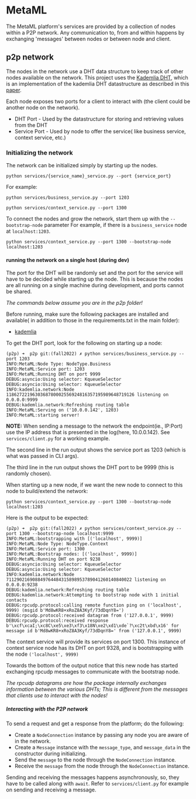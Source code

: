 # MetaML

The MetaML platform's services are provided by a collection of nodes within a P2P network.
Any communication to, from and within happens by exchanging 'messages' between nodes or between node and client.

## p2p network

The nodes in the network use a DHT data structure to keep track of other nodes available on the network.
This project uses the [Kademlia DHT](https://github.com/bmuller/kademlia), which is an implementation of the kademlia
DHT datastructure as described in this [paper](https://pdos.csail.mit.edu/~petar/papers/maymounkov-kademlia-lncs.pdf).

Each node exposes two ports for a client to interact with (the client could be another node on the network).

* DHT Port - Used by the datastructure for storing and retrieving values from the DHT
* Service Port - Used by node to offer the service( like business service, context service, etc.)

### Initializing the network

The network can be initialized simply by starting up the nodes.

``python services/{service_name}_service.py --port {service_port}``

For example:

``python services/business_service.py --port 1203``

``python services/context_service.py --port 1300``

To connect the nodes and grow the network, start them up with the ``--bootstrap-node`` parameter
For example, if there is a ``business_service`` node at ``localhost:1203``.

``python services/context_service.py --port 1300 --bootstrap-node localhost:1203``

#### running the network on a single host (during dev)

The port for the DHT will be randomly set and the port for the service will have to be decided while starting up the
node.
This is because the nodes are all running on a single machine during development, and ports cannot be shared.

_The commands below assume you are in the p2p folder!_

Before running, make sure the following packages are installed and available( in addition to those in the
requirements.txt in the main folder):

* [kademlia](https://kademlia.readthedocs.io/en/latest/)

To get the DHT port, look for the following on starting up a node:

```
(p2p) ➜  p2p git:(fall2022) ✗ python services/business_service.py --port 1203
INFO:MetaML:Node Type: NodeType.Business
INFO:MetaML:Service port: 1203
INFO:MetaML:Running DHT on port 9999
DEBUG:asyncio:Using selector: KqueueSelector
DEBUG:asyncio:Using selector: KqueueSelector
INFO:kademlia.network:Node 1186272219630368780002556924816357195989648719126 listening on 0.0.0.0:9999
DEBUG:kademlia.network:Refreshing routing table
INFO:MetaML:Serving on ('10.0.0.142', 1203)
INFO:MetaML:starting server!

```

**NOTE:** When sending a message to the network the endpoint(ie., IP:Port) use the IP address that is presented in the log(here, 10.0.0.142). See ``services/client.py`` for a working example.

The second line in the run output shows the service port as 1203 (which is what was passed in CLI args).

The third line in the run output shows the DHT port to be 9999 (this is randomly chosen).

When starting up a new node, if we want the new node to connect to this node to build/extend the network:

``python services/context_service.py --port 1300 --bootstrap-node localhost:1203``

Here is the output to be expected:

```
(p2p) ➜  p2p git:(fall2022) ✗ python services/context_service.py --port 1300 --bootstrap-node localhost:9999
INFO:MetaML:bootstrapping with [('localhost', 9999)]
INFO:MetaML:Node Type: NodeType.Context
INFO:MetaML:Service port: 1300
INFO:MetaML:Bootstrap nodes: [('localhost', 9999)]
INFO:MetaML:Running DHT on port 9238
DEBUG:asyncio:Using selector: KqueueSelector
DEBUG:asyncio:Using selector: KqueueSelector
INFO:kademlia.network:Node 711290216908849764484315898953789041260140840022 listening on 0.0.0.0:9238
DEBUG:kademlia.network:Refreshing routing table
DEBUG:kademlia.network:Attempting to bootstrap node with 1 initial contacts
DEBUG:rpcudp.protocol:calling remote function ping on ('localhost', 9999) (msgid b'Md8wKR8+xRoZ8A3Kyf/73dDqnY8=')
DEBUG:rpcudp.protocol:received datagram from ('127.0.0.1', 9999)
DEBUG:rpcudp.protocol:received response b'\xcf\xcaI;\xc8C\xe5\xe3\xf3\x18N\xe2\xd1\xde`?\xc2t\xbd\x16' for message id b'Md8wKR8+xRoZ8A3Kyf/73dDqnY8=' from ('127.0.0.1', 9999)
```

The context service will provide its services on port 1300.
This instance of context service node has its DHT on port 9328, and is bootstrapping with the
node ``('localhost', 9999)``

Towards the bottom of the output notice that this new node has started exchanging rpcudp messages to communicate with
the bootstrap node.

_The rpcudp datagrams are how the package internally exchanges information between the various DHTs; This is different
from the messages that clients use to interact with the nodes!_

##### Interacting with the P2P network

To send a request and get a response from the platform; do the following:

* Create a ``NodeConnection`` instance by passing any node you are aware of in the network.
* Create a ``Message`` instance with the ``message_type``, and ``message_data`` in the constructor during initializing.
* Send the ``message`` to the node through the ``NodeConnection`` instance.
* Receive the ``message`` from the node through the ``NodeConnection`` instance.

Sending and receiving the messages happens asynchronously, so, they have to be called along with ``await``.
Refer to ``services/client.py`` for example on sending and receiving a message.
